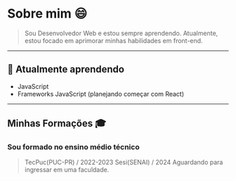 # Sobre mim 😄
> Sou Desenvolvedor Web e estou sempre aprendendo.
> Atualmente, estou focado em aprimorar minhas habilidades em front-end.

___

## 🌱 Atualmente aprendendo
- JavaScript
- Frameworks JavaScript (planejando começar com React)

___

## Minhas Formações 🎓
  ### Sou formado no ensino médio técnico
  >TecPuc(PUC-PR) / 2022-2023
  >Sesi(SENAI) / 2024
  >Aguardando para ingressar em uma faculdade.

<!--
**LorenzoBordignon07/LorenzoBordignon07** is a ✨ _special_ ✨ repository because its `README.md` (this file) appears on your GitHub profile.

Here are some ideas to get you started:

- 🔭 I’m currently working on ...
- 🌱 I’m currently learning ...
- 👯 I’m looking to collaborate on ...
- 🤔 I’m looking for help with ...
- 💬 Ask me about ...
- 📫 How to reach me: ...
- 😄 Pronouns: ...
- ⚡ Fun fact: ...
-->
